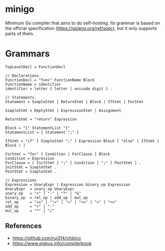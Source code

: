 # minigo
Minimum Go compiler that aims to do self-hosting. Its grammar is based on the official specification (https://golang.org/ref/spec), but it only supports parts of them.

# Grammars
```
TopLevelDecl = FunctionDecl

// Declarations.
FunctionDecl = "func" FunctionName Block
FunctionName = identifier
identifier = letter { letter | unicode_digit } .

// Statements.
Statement = SimpleStmt | ReturnStmt | Block | IfStmt | ForStmt

SimpleStmt = EmptyStmt | ExpressionStmt | Assignment

ReturnStmt = "return" Expression

Block = "{" StatementList "}"
StatementList = { Statement ";" }

IfStmt = "if" [ SimpleStmt ";" ] Expression Block [ "else" ( IfStmt | Block ) ]

ForStmt = "for" [ Condition | ForClause ] Block
Condition = Expression
ForClause = [ InitStmt ] ";" [ Condition ] ";" [ PostStmt ] .
InitStmt = SimpleStmt .
PostStmt = SimpleStmt .

// Expressions
Expression = UnaryExpr | Expression binary_op Expression
UnaryExpr  = unary_op UnaryExpr
unary_op   = "+" | "-" | "*" | "&"
binary_op  = rel_op | add_op | mul_op
rel_op     = "==" | "!=" | "<" | "<=" | ">" | ">="
add_op     = "+" | "-"
mul_op     = "*" | "/"
```

## References
- https://github.com/rui314/chibicc
- https://www.sigbus.info/compilerbook
